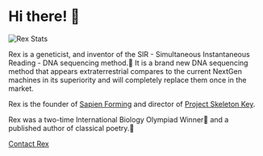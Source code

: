# Hi there! 👋

![Rex Stats](https://github-readme-stats.vercel.app/api?username=RexRowan&show_icons=true&theme=tokyonight)

Rex is a geneticist, and inventor of the SIR - Simultaneous Instantaneous Reading - DNA sequencing method.🧬 It is a brand new DNA sequencing method that appears extraterrestrial compares to the current NextGen machines in its superiority and will completely replace them once in the market.


Rex is the founder of [Sapien Forming](https://medium.com/sapien-forming) and director of [Project Skeleton Key](https://meanmachinerex.flounder.online/).


Rex was a two-time International Biology Olympiad Winner🥇 and a published author of classical poetry.📜 

[Contact Rex](https://meanmachinerex.flounder.online/contact.gmi)


